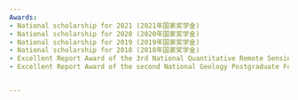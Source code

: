 ```yaml
---
Awards:
- National scholarship for 2021 (2021年国家奖学金)
- National scholarship for 2020 (2020年国家奖学金)
- National scholarship for 2019 (2019年国家奖学金)
- National scholarship for 2018 (2018年国家奖学金)
- Excellent Report Award of the 3rd National Quantitative Remote Sensing Forum (第三届全国定量遥感论坛优秀报告奖), June 2019, Nanjing, Jiangsu, China
- Excellent Report Award of the second National Geology Postgraduate Forum (第二届全国地学研究生论坛优秀报告奖), December 2020, Changsha, Hunan, China


---
```


